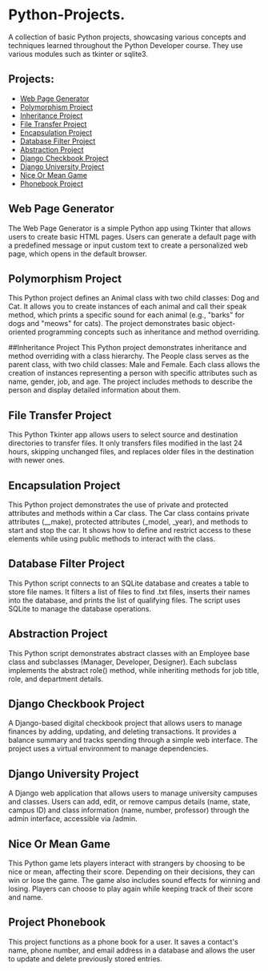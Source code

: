 # Python-Projects.
A collection of basic Python projects, showcasing various concepts and techniques learned throughout the Python Developer course. They use various modules such as tkinter or sqlite3.

## Projects:
* [Web Page Generator](https://github.com/Catherine-Condit/Python-Projects./blob/main/web_page_generator.py)
* [Polymorphism Project](https://github.com/Catherine-Condit/Python-Projects./blob/main/polymorphism.py)
* [Inheritance Project](https://github.com/Catherine-Condit/Python-Projects./blob/main/inheritanceSubmission.py)
* [File Transfer Project](https://github.com/Catherine-Condit/Python-Projects./blob/main/file_transfer.py)
* [Encapsulation Project](https://github.com/Catherine-Condit/Python-Projects./blob/main/encapsulationSubmission.py)
* [Database Filter Project](https://github.com/Catherine-Condit/Python-Projects./blob/main/dbSubmission.py)
* [Abstraction Project](https://github.com/Catherine-Condit/Python-Projects./blob/main/abstractionSubmission.py)
* [Django Checkbook Project](https://github.com/Catherine-Condit/Python-Projects./tree/main/Django_Checkbook_Project)
* [Django University Project](https://github.com/Catherine-Condit/Python-Projects./tree/main/DjangoUniversity)
* [Nice Or Mean Game](https://github.com/Catherine-Condit/Python-Projects./tree/main/niceMeanGame)
* [Phonebook Project](https://github.com/Catherine-Condit/Python-Projects./tree/main/project_phonebook)

## Web Page Generator
The Web Page Generator is a simple Python app using Tkinter that allows users to create basic HTML pages. Users can generate a default page with a predefined message or input custom text to create a personalized web page, which opens in the default browser.

## Polymorphism Project
This Python project defines an Animal class with two child classes: Dog and Cat. It allows you to create instances of each animal and call their speak method, which prints a specific sound for each animal (e.g., "barks" for dogs and "meows" for cats). The project demonstrates basic object-oriented programming concepts such as inheritance and method overriding.

##Inheritance Project
This Python project demonstrates inheritance and method overriding with a class hierarchy. The People class serves as the parent class, with two child classes: Male and Female. Each class allows the creation of instances representing a person with specific attributes such as name, gender, job, and age. The project includes methods to describe the person and display detailed information about them.

## File Transfer Project
This Python Tkinter app allows users to select source and destination directories to transfer files. It only transfers files modified in the last 24 hours, skipping unchanged files, and replaces older files in the destination with newer ones.

## Encapsulation Project
This Python project demonstrates the use of private and protected attributes and methods within a Car class. The Car class contains private attributes (__make), protected attributes (_model, _year), and methods to start and stop the car. It shows how to define and restrict access to these elements while using public methods to interact with the class.

## Database Filter Project
This Python script connects to an SQLite database and creates a table to store file names. It filters a list of files to find .txt files, inserts their names into the database, and prints the list of qualifying files. The script uses SQLite to manage the database operations.

## Abstraction Project
This Python script demonstrates abstract classes with an Employee base class and subclasses (Manager, Developer, Designer). Each subclass implements the abstract role() method, while inheriting methods for job title, role, and department details.

## Django Checkbook Project
A Django-based digital checkbook project that allows users to manage finances by adding, updating, and deleting transactions. It provides a balance summary and tracks spending through a simple web interface. The project uses a virtual environment to manage dependencies.

## Django University Project
A Django web application that allows users to manage university campuses and classes. Users can add, edit, or remove campus details (name, state, campus ID) and class information (name, number, professor) through the admin interface, accessible via /admin.

## Nice Or Mean Game
This Python game lets players interact with strangers by choosing to be nice or mean, affecting their score. Depending on their decisions, they can win or lose the game. The game also includes sound effects for winning and losing. Players can choose to play again while keeping track of their score and name.

## Project Phonebook
This project functions as a phone book for a user. It saves a contact's name, phone number, and email address in a database and allows the user to update and delete previously stored entries.
